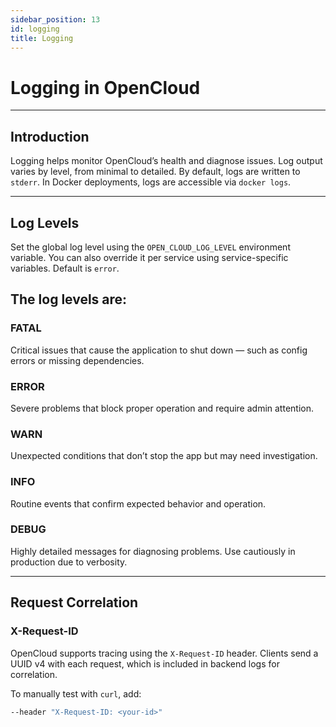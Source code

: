 ```yaml
---
sidebar_position: 13
id: logging
title: Logging
---
```


# Logging in OpenCloud

---

## Introduction

Logging helps monitor OpenCloud’s health and diagnose issues. Log output varies by level, from minimal to detailed. By default, logs are written to `stderr`. In Docker deployments, logs are accessible via `docker logs`.

---

## Log Levels

Set the global log level using the `OPEN_CLOUD_LOG_LEVEL` environment variable. You can also override it per service using service-specific variables. Default is `error`.

## The log levels are:

### FATAL

Critical issues that cause the application to shut down — such as config errors or missing dependencies.

### ERROR

Severe problems that block proper operation and require admin attention.

### WARN

Unexpected conditions that don’t stop the app but may need investigation.

### INFO

Routine events that confirm expected behavior and operation.

### DEBUG

Highly detailed messages for diagnosing problems. Use cautiously in production due to verbosity.

---

## Request Correlation

### X-Request-ID

OpenCloud supports tracing using the `X-Request-ID` header. Clients send a UUID v4 with each request, which is included in backend logs for correlation.

To manually test with `curl`, add:

```bash
--header "X-Request-ID: <your-id>"
```
